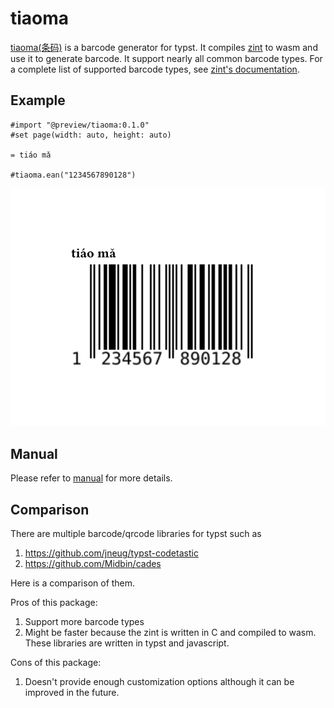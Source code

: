 # tiaoma

[tiaoma(条码)](https://github.com/enter-tainer/zint-wasi) is a barcode generator for typst. It compiles [zint](https://github.com/zint/zint) to wasm and use it to generate barcode. It support nearly all common barcode types. For a complete list of supported barcode types, see [zint's documentation](https://zint.org.uk/).

## Example

```typ
#import "@preview/tiaoma:0.1.0"
#set page(width: auto, height: auto)

= tiáo mǎ

#tiaoma.ean("1234567890128")
```

![example](./example.svg)

## Manual

Please refer to [manual](./manual.pdf) for more details.

## Comparison

There are multiple barcode/qrcode libraries for typst such as

1. https://github.com/jneug/typst-codetastic
2. https://github.com/Midbin/cades

Here is a comparison of them.

Pros of this package:

1. Support more barcode types
2. Might be faster because the zint is written in C and compiled to wasm. These libraries are written in typst and javascript.

Cons of this package:

1. Doesn't provide enough customization options although it can be improved in the future. 
